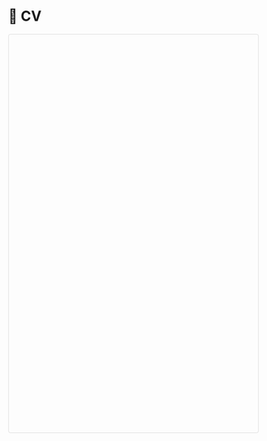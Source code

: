 # 📄 CV

<div id="pdf-viewer" style="height: 800px; border: 1px solid #ddd; border-radius: 4px;"></div>
<script src="https://cdnjs.cloudflare.com/ajax/libs/pdf.js/2.12.313/pdf.min.js"></script>
<script>
  // 设置PDF.js worker路径
  pdfjsLib.GlobalWorkerOptions.workerSrc = 'https://cdnjs.cloudflare.com/ajax/libs/pdf.js/2.12.313/pdf.worker.min.js';
  
  // 加载PDF文件
  pdfjsLib.getDocument('../test.pdf').promise.then(function(pdf) {
    // 显示总页数（可选）
    console.log('PDF总页数:', pdf.numPages);
    
    // 渲染第一页
    renderPage(pdf, 1);
    
    // 如果需要多页渲染，可以在这里添加更多逻辑
  }).catch(function(error) {
    console.error('PDF加载错误:', error);
    document.getElementById('pdf-viewer').innerHTML = 
      '<p style="color:red; padding:20px;">无法加载PDF文件: ' + error.message + '</p>';
  });

  // 封装页面渲染函数
  function renderPage(pdf, pageNumber) {
    pdf.getPage(pageNumber).then(function(page) {
      var scale = 1.5;
      var viewport = page.getViewport({ scale: scale });
      
      var canvas = document.createElement('canvas');
      var context = canvas.getContext('2d');
      canvas.height = viewport.height;
      canvas.width = viewport.width;
      
      // 将canvas添加到容器（先清空容器）
      var viewer = document.getElementById('pdf-viewer');
      viewer.innerHTML = '';
      viewer.appendChild(canvas);
      
      // 渲染页面
      page.render({
        canvasContext: context,
        viewport: viewport
      });
    });
  }
</script>

<!--
# 📄 CV

## Zhou Jin

![Profile Picture](../../images/zj.jpg) 

**Hangzhou, China**  
**Email:** z.jin@zju.edu.cn  
**Github:** [GitHub Profile](https://github.com/dashboard)
**Google Scholar:** [Google Scholar Profile](https://scholar.google.com/citations?hl=zh-CN&user=Iw11vncAAAAJ&view_op=list_works&sortby=pubdate)
**ORCID:** [ORCID iD](https://orcid.org/0000-0002-0632-9494)

---

## Focusing on
Electronic Design Automation (EDA), VLSI CAD, Design Automation and Circuit Simulation.

---

## Current Position
**March 2025 - Present**  
Hundred-Talents Program Researcher  
Zhejiang University, School of Integrated Circuits

---

## Previous Positions
- **2023 - 2025**  
  Associate Professor, Doctoral Supervisor  
  China University of Petroleum (Beijing), School of Artificial Intelligence
- **2018 - 2022**  
  Lecturer, Master’s Supervisor  
  China University of Petroleum (Beijing), School of Information Science and Engineering
- **2016 - 2017**  
  Postdoctoral Researcher  
  Waseda University, Research Center
- **2013 - 2014**  
  GCOE Researcher  
  Waseda University, Global COE Program (21st Century Center of Excellence)

---

## Education Background
- **Ph.D. in Engineering (2012 - 2015)**  
  Waseda University, Department of Large-Scale Integrated Circuit Systems
- **M.Eng. in Engineering (2010 - 2012)**  
  Waseda University, Department of Large-Scale Integrated Circuit Systems
- **B.Sc. in Computer Science and Technology (2006 - 2010)**  
  Nanjing University, Department of Computer Science and Technology

---

## Honors and Awards
### Best Paper Awards
- SC ‘24 (CCF - A International Top - tier Conference)
  - Best Paper Award Nomination (2024)
- SC ‘23 (CCF - A International Top - tier Conference)
  - Best Paper Award
  - First recipient from Mainland China
  - Only winner at the conference (2023)
- ISEDA ‘23
  - Honorable Mention Paper Award (2023)

### Young Scientist Awards
- EDA² Open Innovation Collaboration Mechanism
  - Youth Science and Technology Award (First Edition, Sole Recipient) (2023)
- Institute of Electrical Engineers of Japan (IEE) Kyushu Branch
  - Kyushu Branch President’s Award (2013)
  

### Academic Recognition
- Beijing Association for Science and Technology
  - Selected for “Capital Frontier Academic Achievements” (2024)
  - Selected for “Youth Talent Support Program” (2022 - 2024)

  -->

